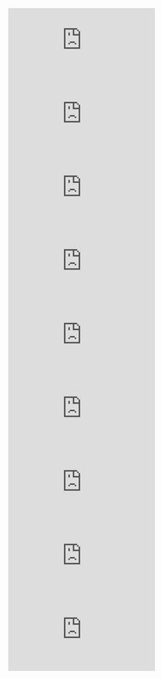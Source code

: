 <div class="iframe-container"><iframe src="https://alpha.sandstorm.io/grain/RBGFgGzpp9ezNrcJXMPQYm" frameborder="0"></iframe></div>

<div class="iframe-container"><iframe src="https://pad.infini.fr/p/short-ref" frameborder="0"></iframe></div>

<div class="iframe-container"><iframe src="https://pad.ouvaton.coop/short-ref" frameborder="0"></iframe></div>

<div class="iframe-container"><iframe src="https://pad.systemli.org/p/short-ref-keep" frameborder="0"></iframe></div>

<div class="iframe-container"><iframe src="https://pad.lqdn.fr/p/short-ref" frameborder="0"></iframe></div>

<div class="iframe-container"><iframe src="https://pad.aquilenet.fr/p/short-ref" frameborder="0"></iframe></div>

<div class="iframe-container"><iframe src="https://yopad.eu/p/short-ref-365days" frameborder="0"></iframe></div>

<div class="iframe-container"><iframe src="https://pad.education/p/short-ref" frameborder="0"></iframe></div>

<div class="iframe-container"><iframe src="https://pad.disroot.org/p/short-ref" frameborder="0"></iframe></div>
